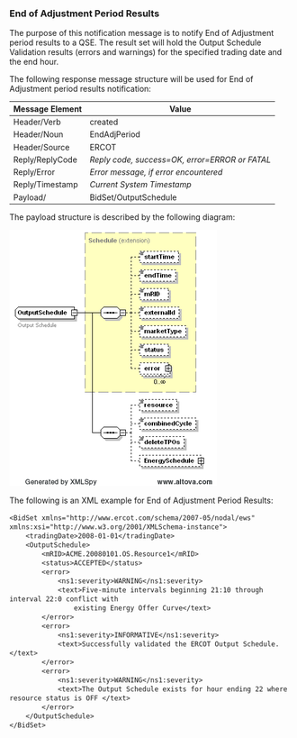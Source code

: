 ### End of Adjustment Period Results

The purpose of this notification message is to notify End of Adjustment
period results to a QSE. The result set will hold the Output Schedule
Validation results (errors and warnings) for the specified trading date
and the end hour.

The following response message structure will be used for End of
Adjustment period results notification:

| <span class="mark">Message Element</span> | <span class="mark">Value</span>                |
|-------------------------------------------|------------------------------------------------|
| Header/Verb                               | created                                        |
| Header/Noun                               | EndAdjPeriod                                   |
| Header/Source                             | ERCOT                                          |
| Reply/ReplyCode                           | *Reply code, success=OK, error=ERROR or FATAL* |
| Reply/Error                               | *Error message, if error encountered*          |
| Reply/Timestamp                           | *Current System Timestamp*                     |
| Payload/                                  | BidSet/OutputSchedule                          |

The payload structure is described by the following diagram:

![End of Adjustment Period results: BidSet/OutputSchedule](../Images/endAdjPeriod-OutputSchedule_Structure.png)

The following is an XML example for End of Adjustment Period Results:

~~~
<BidSet xmlns="http://www.ercot.com/schema/2007-05/nodal/ews" xmlns:xsi="http://www.w3.org/2001/XMLSchema-instance">
    <tradingDate>2008-01-01</tradingDate>
    <OutputSchedule>
        <mRID>ACME.20080101.OS.Resource1</mRID>
        <status>ACCEPTED</status>
        <error>
            <ns1:severity>WARNING</ns1:severity>
            <text>Five-minute intervals beginning 21:10 through interval 22:0 conflict with         
                existing Energy Offer Curve</text>
        </error>                	  
        <error>
            <ns1:severity>INFORMATIVE</ns1:severity>
            <text>Successfully validated the ERCOT Output Schedule.</text>
        </error>
        <error>
            <ns1:severity>WARNING</ns1:severity>
            <text>The Output Schedule exists for hour ending 22 where resource status is OFF </text>
        </error>
    </OutputSchedule>
</BidSet>
~~~
